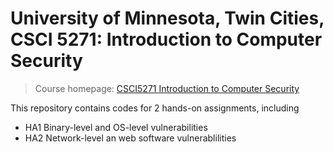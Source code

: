 # University of Minnesota, Twin Cities, CSCI 5271: Introduction to Computer Security

> Course homepage: [CSCI5271 Introduction to Computer Security](http://www-users.cselabs.umn.edu/classes/Fall-2019/csci5271/index.php?page=syllabus)

This repository contains codes for 2 hands-on assignments, including

- HA1 Binary-level and OS-level vulnerabilities
- HA2 Network-level an web software vulnerablilities 
